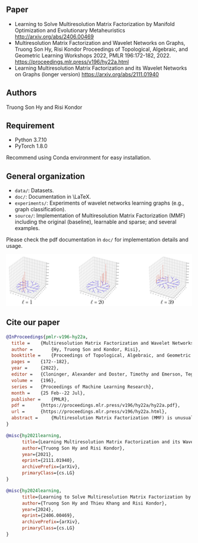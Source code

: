 ## Paper
* Learning to Solve Multiresolution Matrix Factorization by Manifold Optimization and Evolutionary Metaheuristics http://arxiv.org/abs/2406.00469
* Multiresolution Matrix Factorization and Wavelet Networks on Graphs, Truong Son Hy, Risi Kondor Proceedings of Topological, Algebraic, and Geometric Learning Workshops 2022, PMLR 196:172-182, 2022. https://proceedings.mlr.press/v196/hy22a.html
* Learning Multiresolution Matrix Factorization and its Wavelet Networks on Graphs (longer version) https://arxiv.org/abs/2111.01940

## Authors
Truong Son Hy and Risi Kondor

## Requirement
* Python 3.7.10
* PyTorch 1.8.0

Recommend using Conda environment for easy installation.

## General organization
* ```data/```: Datasets.
* ```doc/```: Documentation in \LaTeX.
* ```experiments/```: Experiments of wavelet networks learning graphs (e.g., graph classification).
* ```source/```: Implementation of Multiresolution Matrix Factorization (MMF) including the original (baseline), learnable and sparse; and several examples.

Please check the pdf documentation in ```doc/``` for implementation details and usage.

![wavelets](wavelets.png)

## Cite our paper
```bibtex
@InProceedings{pmlr-v196-hy22a,
  title = 	 {Multiresolution Matrix Factorization and Wavelet Networks on Graphs},
  author =       {Hy, Truong Son and Kondor, Risi},
  booktitle = 	 {Proceedings of Topological, Algebraic, and Geometric Learning Workshops 2022},
  pages = 	 {172--182},
  year = 	 {2022},
  editor = 	 {Cloninger, Alexander and Doster, Timothy and Emerson, Tegan and Kaul, Manohar and Ktena, Ira and Kvinge, Henry and Miolane, Nina and Rieck, Bastian and Tymochko, Sarah and Wolf, Guy},
  volume = 	 {196},
  series = 	 {Proceedings of Machine Learning Research},
  month = 	 {25 Feb--22 Jul},
  publisher =    {PMLR},
  pdf = 	 {https://proceedings.mlr.press/v196/hy22a/hy22a.pdf},
  url = 	 {https://proceedings.mlr.press/v196/hy22a.html},
  abstract = 	 {Multiresolution Matrix Factorization (MMF) is unusual amongst fast matrix factorization algorithms in that it does not make a low rank assumption. This makes MMF especially well suited to modeling certain types of graphs with complex multiscale or hierarchical structure. While MMF promises to yield a useful wavelet basis, finding the factorization itself is hard, and existing greedy methods tend to be brittle. In this paper, we propose a "learnable" version of MMF that carefully optimizes the factorization with a combination of reinforcement learning and Stiefel manifold optimization through backpropagating errors. We show that the resulting wavelet basis far outperforms prior MMF algorithms and provides the first version of this type of factorization that can be robustly deployed on standard learning tasks. Furthermore, we construct the wavelet neural networks (WNNs) learning graphs on the spectral domain with the wavelet basis produced by our MMF learning algorithm. Our wavelet networks are competitive against other state-of-the-art methods in molecular graphs classification and node classification on citation graphs. Our complete paper with the Appendix and more experiments is publicly available at https://arxiv.org/pdf/2111.01940.pdf. We release our implementation at https://github.com/risilab/Learnable_MMF/.}
}
```

```bibtex
@misc{hy2021learning,
      title={Learning Multiresolution Matrix Factorization and its Wavelet Networks on Graphs}, 
      author={Truong Son Hy and Risi Kondor},
      year={2021},
      eprint={2111.01940},
      archivePrefix={arXiv},
      primaryClass={cs.LG}
}
```

```bibtex
@misc{hy2024learning,
      title={Learning to Solve Multiresolution Matrix Factorization by Manifold Optimization and Evolutionary Metaheuristics}, 
      author={Truong Son Hy and Thieu Khang and Risi Kondor},
      year={2024},
      eprint={2406.00469},
      archivePrefix={arXiv},
      primaryClass={cs.LG}
}
```
